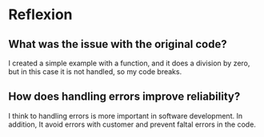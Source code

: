 # Reflexion

## What was the issue with the original code?

I created a simple example with a function, and it does a division by zero,
but in this case it is not handled, so my code breaks.

## How does handling errors improve reliability?

I think to handling errors is more important in software development.
In addition, It avoid errors with customer and prevent faltal errors in
the code.
